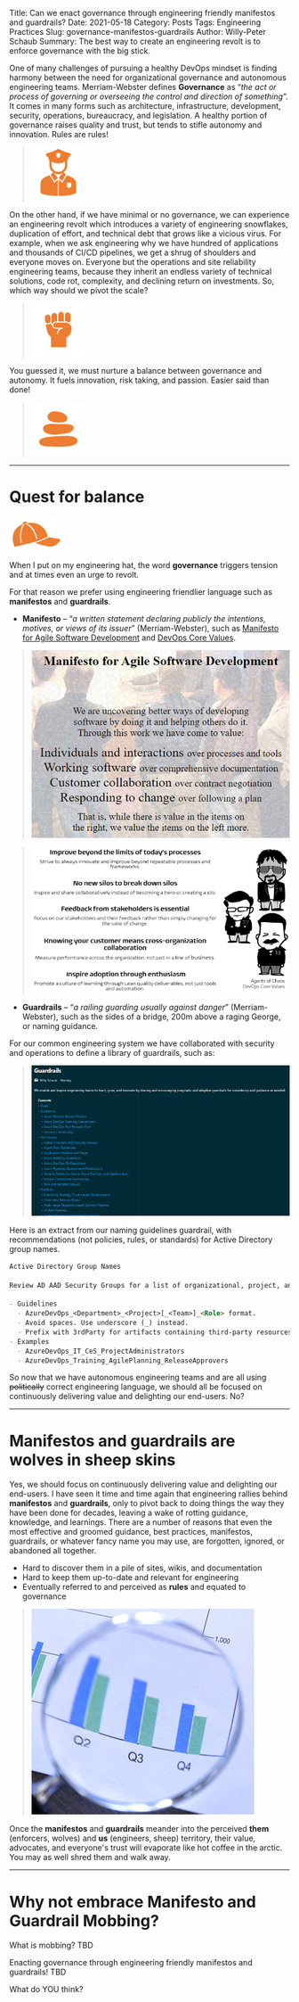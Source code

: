 Title: Can we enact governance through engineering friendly manifestos and guardrails?
Date: 2021-05-18
Category: Posts
Tags: Engineering Practices
Slug: governance-manifestos-guardrails
Author: Willy-Peter Schaub
Summary: The best way to create an engineering revolt is to enforce governance with the big stick.

One of many challenges of pursuing a healthy DevOps mindset is finding harmony between the need for organizational governance and autonomous engineering teams. Merriam-Webster defines **Governance** as “_the act or process of governing or overseeing the control and direction of something_”. It comes in many forms such as architecture, infrastructure, development, security, operations, bureaucracy, and legislation. A healthy portion of governance raises quality and trust, but tends to stifle autonomy and innovation. Rules are rules!

> ![Governance](/images/governance-manifestos-guardrails-5.png)

On the other hand, if we have minimal or no governance, we can experience an engineering revolt which introduces a variety of engineering snowflakes, duplication of effort, and technical debt that grows like a vicious virus. For example, when we ask engineering why we have hundred of applications and thousands of CI/CD pipelines, we get a shrug of shoulders and everyone moves on. Everyone but the operations and site reliability engineering teams, because they inherit an endless variety of technical solutions, code rot, complexity, and declining return on investments. So, which way should we pivot the scale?

> ![Revolt](/images/governance-manifestos-guardrails-6.png)

You guessed it, we must nurture a balance between governance and autonomy. It fuels innovation, risk taking, and passion. Easier said than done!

> ![YingYang](/images/governance-manifestos-guardrails-7.png)

---

# Quest for balance

![Hat](/images/governance-manifestos-guardrails-4.png)

When I put on my engineering hat, the word **governance** triggers tension and at times even an urge to revolt.

For that reason we prefer using engineering friendlier language such as **manifestos** and **guardrails**.

- **Manifesto** – “_a written statement declaring publicly the intentions, motives, or views of its issuer_” (Merriam-Webster), such as [Manifesto for Agile Software Development](https://agilemanifesto.org/) and [DevOps Core Values](https://www.tactec.ca/devops-core-values/).

> ![Agile](/images/governance-manifestos-guardrails-1.png)

> ![DevOps](/images/governance-manifestos-guardrails-2.png)

- **Guardrails** – “_a railing guarding usually against danger_” (Merriam-Webster), such as the sides of a bridge, 200m above a raging George, or naming guidance.

For our common engineering system we have collaborated with security and operations to define a library of guardrails, such as:

> ![DevOps](/images/governance-manifestos-guardrails-3.png)

Here is an extract from our naming guidelines guardrail, with recommendations (not policies, rules, or standards) for Active Directory group names. 

```markdown
Active Directory Group Names

Review AD AAD Security Groups for a list of organizational, project, and team-level groups.

- Guidelines
  - AzureDevOps_<Department>_<Project>[_<Team>]_<Role> format.
  - Avoid spaces. Use underscore (_) instead.
  - Prefix with 3rdParty for artifacts containing third-party resources.
- Examples
  - AzureDevOps_IT_CeS_ProjectAdministrators
  - AzureDevOps_Training_AgilePlanning_ReleaseApprovers
```

So now that we have autonomous engineering teams and are all using ~~politically~~ correct engineering language, we should all be focused on continuously delivering value and delighting our end-users. No?

---

# Manifestos and guardrails are wolves in sheep skins

Yes, we should focus on continuously delivering value and delighting our end-users. I have seen it time and time again that engineering rallies behind **manifestos** and **guardrails**, only to pivot back to doing things the way they have been done for decades, leaving a wake of rotting guidance, knowledge, and learnings. There are a number of reasons that even the most effective and groomed guidance, best practices, manifestos, guardrails, or whatever fancy name you may use, are forgotten, ignored, or abandoned all together.

- Hard to discover them in a pile of sites, wikis, and documentation
- Hard to keep them up-to-date and relevant for engineering
- Eventually referred to and perceived as **rules** and equated to governance

> ![Failure](/images/governance-manifestos-guardrails-8.png)

Once the **manifestos** and **guardrails** meander into the perceived **them** (enforcers, wolves) and **us** (engineers, sheep) territory, their value, advocates, and everyone's trust will evaporate like hot coffee in the arctic. You may as well shred them and walk away.

---

# Why not embrace Manifesto and Guardrail Mobbing?

What is mobbing? TBD

Enacting governance through engineering friendly manifestos and guardrails! TBD

What do YOU think?
